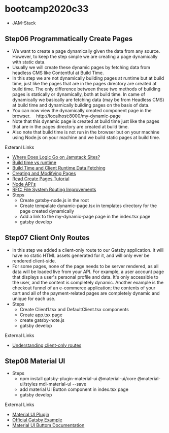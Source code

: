 # bootcamp2020c33
- JAM-Stack

## Step06 Programmatically Create Pages
- We want to create a page dynamically given the data from any source. However, to keep the step simple we are creating a page dynamically with static data.
- Usually we will create these dynamic pages by fetching data from headless CMS like Contentful at Build Time.
- In this step we are not dynamically building pages at runtime but at build time, just like the pages that are in the pages directory are created at build time. The only difference between these two methods of building pages is statically or dynamically, both at build time. In came of dynamically we basically are fetching data (may be from Headless CMS) at build time and dynamically building pages on the basis of data.
- You can now view the dynamically created component page in the browser. ⠀ http://localhost:8000/my-dynamic-page
- Note that this dynamic page is created at build time just like the pages that are in the pages directory are created at build time.
- Also note that build time is not run in the browser but on your machine using Node.js on your machine and we build static pages at build time.

Exteranl Links
- [Where Does Logic Go on Jamstack Sites?](https://css-tricks.com/where-does-logic-go-on-jamstack-sites/)
- [Build time vs runtime](https://www.gatsbyjs.com/docs/conceptual/overview-of-the-gatsby-build-process/#build-time-vs-runtime)
- [Build Time and Client Runtime Data Fetching](https://www.gatsbyjs.com/docs/conceptual/data-fetching/)
- [Creating and Modifying Pages](https://www.gatsbyjs.cn/docs/creating-and-modifying-pages/)
- [Read Create Pages Tutorial](https://www.gatsbyjs.com/docs/programmatically-create-pages-from-data/#creating-pages)
- [Node API's](https://www.gatsbyjs.cn/docs/node-apis/)
- [RFC: File System Routing Improvements](https://github.com/gatsbyjs/gatsby/pull/24463)
- Steps
  - Create gatsby-node.js in the root
  - Create tempalate dynamic-page.tsx in templates directory for the page created dynamically
  - Add a link to the my-dynamic-page page in the index.tsx page
  - gatsby develop

## Step07 Client Only Routes
- In this step we added a client-only route to our Gatsby application. It will have no static HTML assets generated for it, and will only ever be rendered client-side.
- For some pages, none of the page needs to be server rendered, as all data will be loaded live from your API. For example, a user account page that displays a user's personal profile and data. It's only accessible to the user, and the content is completely dynamic. Another example is the checkout funnel of an e-commerce application; the contents of your cart and all of the payment-related pages are completely dynamic and unique for each use.
- Steps
  - Create Client1.tsx and DefaultClient.tsx components
  - Create app.tsx page
  - create gatsby-note.js
  - gatsby develop 

External Links
- [Understanding client-only routes](https://www.gatsbyjs.com/docs/how-to/routing/client-only-routes-and-user-authentication/#understanding-client-only-routes)

## Step08 Material UI
- Steps
  - npm install gatsby-plugin-material-ui @material-ui/core @material-ui/styles mdi-material-ui --save
  - add material UI Button component in index.tsx page
  - gatsby develop

External Links
- [Material UI Plugin](https://www.gatsbyjs.com/plugins/gatsby-plugin-material-ui/)
- [Official Gatsby Example](https://github.com/mui-org/material-ui/tree/master/examples/gatsby)
- [Material UI Buttom Documentation](https://material-ui.com/components/buttons/)
